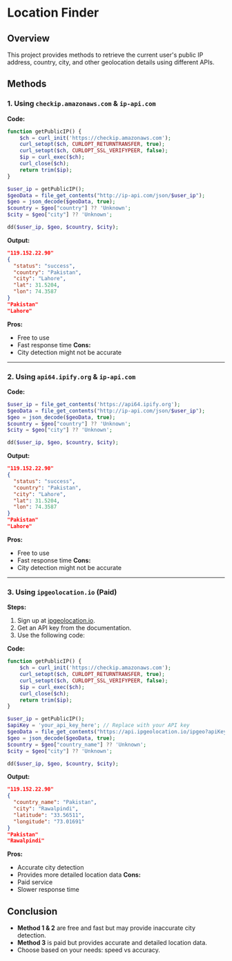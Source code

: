 # Location Finder

## Overview
This project provides methods to retrieve the current user's public IP address, country, city, and other geolocation details using different APIs. 

## Methods
### 1. Using `checkip.amazonaws.com` & `ip-api.com`
**Code:**
```php
function getPublicIP() {
    $ch = curl_init('https://checkip.amazonaws.com');
    curl_setopt($ch, CURLOPT_RETURNTRANSFER, true);
    curl_setopt($ch, CURLOPT_SSL_VERIFYPEER, false);
    $ip = curl_exec($ch);
    curl_close($ch);
    return trim($ip);
}

$user_ip = getPublicIP();
$geoData = file_get_contents("http://ip-api.com/json/$user_ip");
$geo = json_decode($geoData, true);
$country = $geo["country"] ?? 'Unknown';
$city = $geo["city"] ?? 'Unknown';

dd($user_ip, $geo, $country, $city);
```
**Output:**
```json
"119.152.22.90"
{
  "status": "success",
  "country": "Pakistan",
  "city": "Lahore",
  "lat": 31.5204,
  "lon": 74.3587
}
"Pakistan"
"Lahore"
```
**Pros:**
- Free to use
- Fast response time
**Cons:**
- City detection might not be accurate

---
### 2. Using `api64.ipify.org` & `ip-api.com`
**Code:**
```php
$user_ip = file_get_contents('https://api64.ipify.org');
$geoData = file_get_contents("http://ip-api.com/json/$user_ip");
$geo = json_decode($geoData, true);
$country = $geo["country"] ?? 'Unknown';
$city = $geo["city"] ?? 'Unknown';

dd($user_ip, $geo, $country, $city);
```
**Output:**
```json
"119.152.22.90"
{
  "status": "success",
  "country": "Pakistan",
  "city": "Lahore",
  "lat": 31.5204,
  "lon": 74.3587
}
"Pakistan"
"Lahore"
```
**Pros:**
- Free to use
- Fast response time
**Cons:**
- City detection might not be accurate

---
### 3. Using `ipgeolocation.io` (Paid)
**Steps:**
1. Sign up at [ipgeolocation.io](https://app.ipgeolocation.io/signup).
2. Get an API key from the documentation.
3. Use the following code:

**Code:**
```php
function getPublicIP() {
    $ch = curl_init('https://checkip.amazonaws.com');
    curl_setopt($ch, CURLOPT_RETURNTRANSFER, true);
    curl_setopt($ch, CURLOPT_SSL_VERIFYPEER, false);
    $ip = curl_exec($ch);
    curl_close($ch);
    return trim($ip);
}

$user_ip = getPublicIP();
$apiKey = 'your_api_key_here'; // Replace with your API key
$geoData = file_get_contents("https://api.ipgeolocation.io/ipgeo?apiKey=$apiKey&ip=$user_ip");
$geo = json_decode($geoData, true);
$country = $geo["country_name"] ?? 'Unknown';
$city = $geo["city"] ?? 'Unknown';

dd($user_ip, $geo, $country, $city);
```
**Output:**
```json
"119.152.22.90"
{
  "country_name": "Pakistan",
  "city": "Rawalpindi",
  "latitude": "33.56511",
  "longitude": "73.01691"
}
"Pakistan"
"Rawalpindi"
```
**Pros:**
- Accurate city detection
- Provides more detailed location data
**Cons:**
- Paid service
- Slower response time

## Conclusion
- **Method 1 & 2** are free and fast but may provide inaccurate city detection.
- **Method 3** is paid but provides accurate and detailed location data.
- Choose based on your needs: speed vs accuracy.

